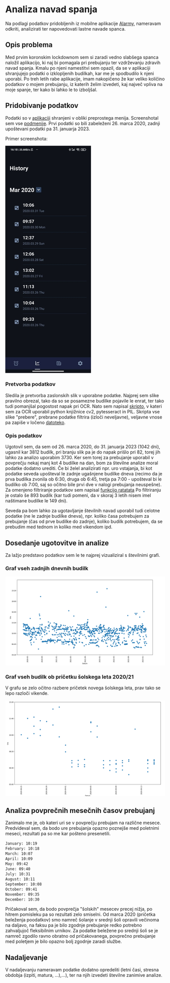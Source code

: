 # Analiza navad spanja

Na podlagi podatkov pridobljenih iz mobilne aplikacije [Alarmy](https://play.google.com/store/apps/etails?id=droom.sleepIfUCan&hl=en&gl=US), nameravam odkriti, analizirati ter napovedovati lastne navade spanca.



## Opis problema

Med prvim koronskim lockdownom sem si zaradi vedno slabšega spanca naložil aplikacijo, ki naj bi pomagala pri prebujanju ter vzdrževanju zdravih navad spanja. Kmalu po njeni namestitvi sem opazil, da se v aplikaciji shranjujejo podatki o izklopljenih budilkah, kar me je spodbudilo k njeni uporabi. Po treh letih rabe aplikacije, imam nakopičeno že kar veliko količino podatkov o mojem prebujanju, iz katerih želim izvedeti, kaj največ vpliva na moje spanje, ter kako bi lahko le to izboljšal.



## Pridobivanje podatkov

Podatki so v [aplikaciji](https://play.google.com/store/apps/details?id=droom.sleepIfUCan&hl=en&gl=US) shranjeni v obliki preprostega menija. Screenshotal sem vse [podmenije](https://github.com/MitxSte/PR23MS/tree/main/podatki/screens). Prvi podatki so bili zabeleženi 26. marca 2020, zadnji upoštevani podatki pa 31. januarja 2023.

Primer screenshota:

![Podatki za marec 2020](https://github.com/MitxSte/PR23MS/blob/main/podatki/downsized/rsz_121.jpg "Podatki za marec 2020")


### Pretvorba podatkov

Sledila je pretvorba zaslonskih slik v uporabne podatke. Najprej sem slike pravilno obrezal, tako da so se posamezne budilke pojavile le enrat, ter tako tudi pomanjšal pogostost napak pri OCR. Nato sem napisal [skripto](https://github.com/MitxSte/PR23MS/blob/main/scripts/branjeSlik.py), v kateri sem za OCR uporabil python knjižnice cv2, pytesseract in PIL. Skripta vse slike "prebere", prebrane podatke filtrira (izloči neveljavne), veljavne vnose pa zapiše v ločeno [datoteko](https://github.com/MitxSte/PR23MS/blob/main/podatki/test.txt).

### Opis podatkov

Ugotovil sem, da sem od 26. marca 2020, do 31. januarja 2023 (1042 dni), ugasnil kar 3812 budilk, pri branju slik pa je do napak prišlo pri 82, torej jih lahko za analizo uporabim 3730. Ker sem torej za prebujanje uporabil v povprečju nekaj manj kot 4 budilke na dan, bom za številne analize moral podatke dodatno urediti. Če bi  želel analizirati npr. uro vstajanja, bi kot podatke seveda upošteval le zadnje ugašnjene budilke dneva (recimo da je prva budilka zvonila ob 6:30, druga ob 6:45, tretja pa 7:00 - upošteval bi le budilko ob 7:00, saj so očitno bile prvi dve v nalogi prebujanja neuspešne). Za omenjeno filtriranje podatkov sem napisal [funkcijo ratatata](https://youtube.com) Po filtriranju je ostalo še 893 budilk (kar tudi pomeni, da v skoraj 3 letih nisem imel naštimane budilke le 149 dni). 

Seveda pa bom lahko za ugotavljanje številnih navad uporabil tudi celotne podatke (ne le zadnje budilke dneva), npr. koliko časa potrebujem za prebujanje (čas od prve budilke do zadnje), koliko budilk potrebujem, da se prebudim med tednom in koliko med vikendom ipd.


## Dosedanje ugotovitve in analize

Za lažjo predstavo podatkov sem le te najprej vizualiziral s številnimi grafi.

### Graf vseh zadnjih dnevnih budilk

![Graf vseh zadnjih dnevnih budilk](https://github.com/MitxSte/PR23MS/blob/main/slike_prikaz/vsi%20podatki.PNG "Graf vseh zadnjih dnevnih budilk")

### Graf vseh budilk ob pričetku šolskega leta 2020/21

V grafu se zelo očitno razbere pričetek novega šolskega leta, prav tako se lepo razloči vikende.

![Graf vseh budilk ob pričetku šolskega leta 2020/21](https://github.com/MitxSte/PR23MS/blob/main/slike_prikaz/2020_konec_poletja.PNG "Graf vseh budilk ob pričetku šolskega leta 2020/21")


## Analiza povprečnih mesečnih časov prebujanj

Zanimalo me je, ob kateri uri se v povprečju prebujam na različne mesece. Predvideval sem, da bodo ure prebujanja opazno poznejše med poletnimi meseci, rezultati pa so me kar pošteno presenetili. 

```
January: 10:19
February: 10:18
March: 10:07
April: 10:09
May: 09:42
June: 09:40
July: 10:31
August: 10:11
September: 10:08
October: 09:41
November: 09:35
December: 10:30
```

Pričakoval sem, da bodo povprečja "šolskih" mesecev precej nižja, po hitrem pomisleku pa so rezultati zelo smiselni. Od marca 2020 (pričetka beleženja poodatkov) smo namreč šolanje v srednji šoli opravili večinoma na daljavo, na faksu pa je bilo zgodnje prebujanje redko potrebno zahvaljujoč fleksibilnim urnikov. Za podatke beležene po srednji šoli se je namreč zgodilo ravno obratno od pričakovanega, povprečno prebujanje med poletjem je bilo opazno bolj zgodnje zaradi službe.

## Nadaljevanje
V nadaljevanju nameravam podatke dodatno opredeliti (letni časi, stresna obdobja (izpiti, matura, ...),...), ter na njih izvedeti številne zanimive analize.
